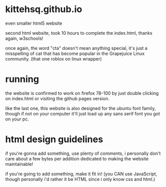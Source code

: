 # kittehsq.github.io

<p>even smaller html5 website</p>
<p>second html website, took 10 hours to complete the index.html, thanks again, w3schools!</p>
<p>once again, the word "cta" doesn't mean anything special, it's just a misspelling of cat that has become popular in the Grapejuice Linux community. (that one roblox on linux wrapper)</p>

# running

<p>the website is confirmed to work on firefox 78-100 by just double clicking on index.html or visiting the github pages version.</p>
<p>like the last one, this website is also designed for the ubuntu font family, though if not on your computer it'll just load up any sans serif font you got on your pc.</p>

# html design guidelines

<p>if you're gonna add something, use plenty of comments, i personally don't care about a few bytes per addition dedicated to making the website maintainable!</p>
</p>if you're going to add something, make it fit in! (you CAN use JavaScript, though personally i'd rather it be HTML since i only know css and html.)</p>
